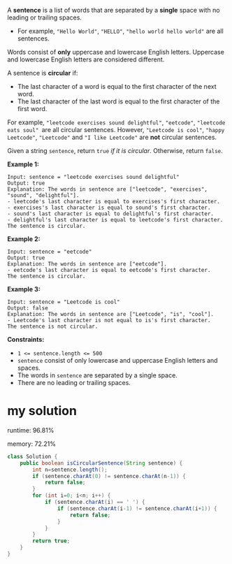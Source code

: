 A **sentence** is a list of words that are separated by a **single** space with no leading or trailing spaces.

- For example, `"Hello World"`, `"HELLO"`, `"hello world hello world"` are all sentences.

Words consist of **only** uppercase and lowercase English letters. Uppercase and lowercase English letters are considered different.

A sentence is **circular** if:

- The last character of a word is equal to the first character of the next word.
- The last character of the last word is equal to the first character of the first word.

For example, `"leetcode exercises sound delightful"`, `"eetcode"`, `"leetcode eats soul" `are all circular sentences. However, `"Leetcode is cool"`, `"happy Leetcode"`, `"Leetcode"` and `"I like Leetcode"` are **not** circular sentences.

Given a string `sentence`, return `true` *if it is circular*. Otherwise, return `false`.

 

**Example 1:**

```
Input: sentence = "leetcode exercises sound delightful"
Output: true
Explanation: The words in sentence are ["leetcode", "exercises", "sound", "delightful"].
- leetcode's last character is equal to exercises's first character.
- exercises's last character is equal to sound's first character.
- sound's last character is equal to delightful's first character.
- delightful's last character is equal to leetcode's first character.
The sentence is circular.
```

**Example 2:**

```
Input: sentence = "eetcode"
Output: true
Explanation: The words in sentence are ["eetcode"].
- eetcode's last character is equal to eetcode's first character.
The sentence is circular.
```

**Example 3:**

```
Input: sentence = "Leetcode is cool"
Output: false
Explanation: The words in sentence are ["Leetcode", "is", "cool"].
- Leetcode's last character is not equal to is's first character.
The sentence is not circular.
```

 

**Constraints:**

- `1 <= sentence.length <= 500`
- `sentence` consist of only lowercase and uppercase English letters and spaces.
- The words in `sentence` are separated by a single space.
- There are no leading or trailing spaces.

# my solution

runtime: 96.81%

memory: 72.21%

```java
class Solution {
    public boolean isCircularSentence(String sentence) {
        int n=sentence.length();
        if (sentence.charAt(0) != sentence.charAt(n-1)) {
            return false;
        }
        for (int i=0; i<n; i++) {
            if (sentence.charAt(i) == ' ') {
                if (sentence.charAt(i-1) != sentence.charAt(i+1)) {
                    return false;
                }
            }
        }
        return true;
    }
}
```


